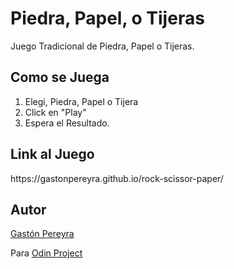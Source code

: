 <h1>Piedra, Papel, o Tijeras</h1>
<p>Juego Tradicional de Piedra, Papel o Tijeras.</p>
<h2>Como se Juega</h2>
<ol>
  <li>Elegi, Piedra, Papel o Tijera</li>
  <li>Click en "Play"</li>
  <li>Espera el Resultado.</li>
</ol>
<h2>Link al Juego</h2>
https://gastonpereyra.github.io/rock-scissor-paper/
<h2>Autor</h2>
<a href="https://twitter.com/gastonpereyra">Gastón Pereyra</a>
<p>Para <a href="https://www.theodinproject.com/courses/web-development-101/lessons/rock-paper-scissors">Odin Project</a></p>
